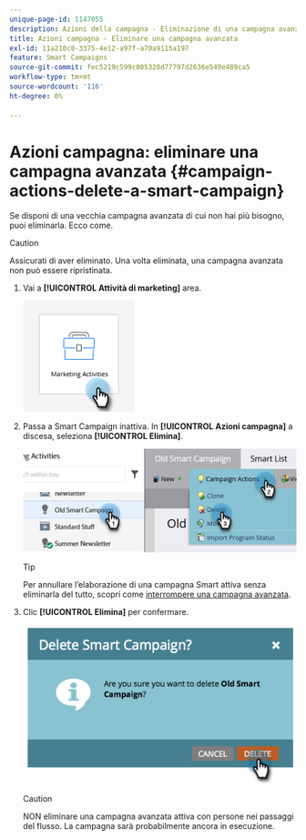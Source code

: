 ```yaml
---
unique-page-id: 1147055
description: Azioni della campagna - Eliminazione di una campagna avanzata - Documenti Marketo - Documentazione del prodotto
title: Azioni campagna - Eliminare una campagna avanzata
exl-id: 11a210c8-3375-4e12-a97f-a70a9115a197
feature: Smart Campaigns
source-git-commit: fec5219c599c805328d77797d2636e549e489ca5
workflow-type: tm+mt
source-wordcount: '116'
ht-degree: 0%

---
```


# Azioni campagna: eliminare una campagna avanzata {#campaign-actions-delete-a-smart-campaign}

Se disponi di una vecchia campagna avanzata di cui non hai più bisogno, puoi eliminarla. Ecco come.

>[!CAUTION]
>
>Assicurati di aver eliminato. Una volta eliminata, una campagna avanzata non può essere ripristinata.

1. Vai a **[!UICONTROL Attività di marketing]** area.

   ![](assets/campaign-actions-delete-a-smart-campaign-1.png)

1. Passa a Smart Campaign inattiva. In **[!UICONTROL Azioni campagna]** a discesa, seleziona **[!UICONTROL Elimina]**.

   ![](assets/campaign-actions-delete-a-smart-campaign-2.png)

   >[!TIP]
   >
   >Per annullare l’elaborazione di una campagna Smart attiva senza eliminarla del tutto, scopri come [interrompere una campagna avanzata](/help/marketo/product-docs/core-marketo-concepts/smart-campaigns/using-smart-campaigns/abort-a-smart-campaign.md).

1. Clic **[!UICONTROL Elimina]** per confermare.

   ![](assets/campaign-actions-delete-a-smart-campaign-3.png)

   >[!CAUTION]
   >
   >NON eliminare una campagna avanzata attiva con persone nei passaggi del flusso. La campagna sarà probabilmente ancora in esecuzione.

